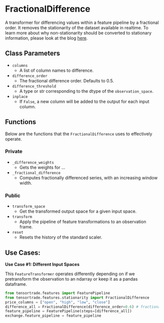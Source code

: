 # FractionalDifference

A transformer for differencing values within a feature pipeline by a fractional order. It removes the stationarity of the dataset available in realtime. To learn more about why non-stationarity should be converted to stationary information, please look at the blog [here](https://towardsdatascience.com/preserving-memory-in-stationary-time-series-6842f7581800).


## Class Parameters
* `columns`
  *  A list of column names to difference.
* `difference_order`
  * The fractional difference order. Defaults to 0.5.
* `difference_threshold`
  * A type or str corresponding to the dtype of the `observation_space`.
* `inplace`
  * If `False`, a new column will be added to the output for each input column.

## Functions

Below are the functions that the `FractionalDifference` uses to effectively operate. 

### Private

* `_difference_weights`
  * Gets the weights for ...
* `_fractional_difference`
  * Computes fractionally differenced series, with an increasing window width.

### Public

* `transform_space`
  * Get the transformed output space for a given input space.
* `transform`
  * Apply the pipeline of feature transformations to an observation frame.
* `reset`
  * Resets the history of the standard scaler.


## Use Cases:

**Use Case #1: Different Input Spaces**

This `FeatureTransformer` operates differently depending on if we pretransform the observation to an ndarray or keep it as a pandas dataframe.


```py
from tensortrade.features import FeaturePipeline
from tensortrade.features.stationarity import FractionalDifference
price_columns = ["open", "high", "low", "close"]
difference_all = FractionalDifference(difference_order=0.6) # fractional difference is seen here
feature_pipeline = FeaturePipeline(steps=[difference_all]) 
exchange.feature_pipeline = feature_pipeline
```



